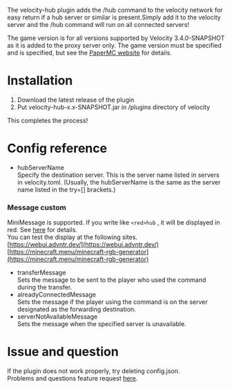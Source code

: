 The velocity-hub plugin adds the /hub command to the velocity network for easy return if a hub server or similar is present.Simply add it to the velocity server and the /hub command will run on all connected servers!  
  
The game version is for all versions supported by Velocity 3.4.0-SNAPSHOT as it is added to the proxy server only. The game version must be specified and is specified, but see the [PaperMC website](https://docs.papermc.io/velocity) for details.
# Installation
1. Download the latest release of the plugin
2. Put velocity-hub-x.x-SNAPSHOT.jar in /plugins directory of velocity

This completes the process!
# Config reference
- hubServerName  
Specify the destination server. This is the server name listed in servers in velocity.toml. (Usually, the hubServerName is the same as the server name listed in the try=[] brackets.)  

### Message custom
MiniMessage is supported. If you write like `<red>hub`
, it will be displayed in red. See [here](https://docs.papermc.io/misc/tools/minimessage-web-editor) for details.  
You can test the display at the following sites.  
[https://webui.advntr.dev/](https://webui.advntr.dev/)  
[https://minecraft.menu/minecraft-rgb-generator](https://minecraft.menu/minecraft-rgb-generator)  
- transferMessage  
Sets the message to be sent to the player who used the command during the transfer.
- alreadyConnectedMessage  
Sets the message if the player using the command is on the server designated as the forwarding destination.
- serverNotAvailableMessage  
Sets the message when the specified server is unavailable.

# Issue and question
If the plugin does not work properly, try deleting config.json.  
Problems and questions feature request [here](https://github.com/stellarcielo/velocity-hub/issues).
